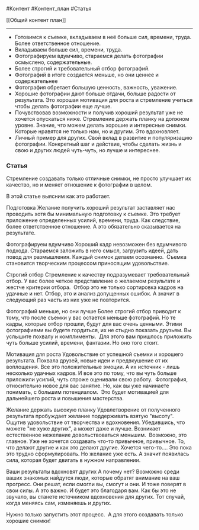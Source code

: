 #Контент #Контент_план #Статья

[[Общий контент план]]
______

- Готовимся к съемке, вкладываем в неё больше сил, времени, труда. Более ответственное отношение.
- Вкладываем больше сил, времени, труда.
- Фотографируем вдумчиво, стараемся делать фотографии осмыслено, содержательные.
- Более строгий и требовательный отбор фотографий.
- Фотографий в итоге создается меньше, но они ценнее и содержательнее
- Фотография обретает большую ценность, важность, уважение. 
- Хорошие фотографии дают больше отдачи, больше радости от результата. Это хорошая мотивация для роста и стремление учиться чтобы делать фотографии еще лучше.
- Почувствовав возможности и получив хороший результат уже не хочется опускаться ниже. Стремление держать планку на должном уровне. Знание, что можем делать хорошие и интересные снимки. Которые нравятся не только нам, но и другим. Это вдохновляет.
- Личный пример для других. Свой вклад в развитие и популяризацию фотографии. Конкретный шаг и действие, чтобы сделать жизнь и свою и других людей чуть-чуть, но лучше и интереснее.

### Статья

Стремление создавать только отличные снимки, не просто улучшает их качество, но и меняет отношение к фотографии в целом.

В этой статье выясним как это работает.

Подготовка
Желание получить хороший результат заставляет нас проводить хотя бы минимальную подготовку к съемке. Это требует приложение определенных усилий, времени, труда. Как следствие, более ответственное отношение. А это обязательно сказывается на результате.

Фотографируем вдумчиво
Хороший кадр невозможен без вдумчивого подхода. Стараемся заложить в него смысл, загрузить идеей, дать повод для размышления. Каждый снимок делаем осознанно. 
Съемка становится творческим процессом приносящим удовольствие. 

Строгий отбор
Стремление к качеству подразумевает требовательный отбор.
У вас более четкое представление о желаемом результате и жестче критерии отбора. 
Отбор это не только сортировка кадров на удачные и нет. Отбор, это и анализ допущенных ошибок. А значит в следующий раз часть из них уже не повторится.

Фотографий меньше, но они лучше
Более строгий отбор приводит к тому, что после съемки у вас остается меньше фотографий.
Но те кадры, которые отбор прошли, будут для вас очень ценными. Этими фотографиями вы будете гордиться, их не стыдно показать друзьям. Вы услышите похвалу и комплименты. 
Для этого вам пришлось приложить чуть больше усилий, времени, фантазии. Но оно того стоит.

Мотивация для роста
Удовольствие от успешной съемки и хорошего результата. Похвала друзей, новые идеи и предвкушение от их воплощения. Все это положительные эмоции. А их источник - лишь несколько удачных кадров. И все это по тому, что вы чуть больше приложили усилий, чуть строже оценивали свою работу. 
Фотография, относительно новое для вас занятие. Но, как вы уже начинаете понимать, с большим потенциалом. 
Это будет мотивацией для дальнейшего роста и повышения мастерства.

Желание держать высокую планку
Удовлетворение от полученного результата пробуждает желание поддерживать взятую "высоту".
Ощутив удовольствие от творчества и вдохновения. Убедившись, что можете "не хуже других", а может даже и лучше. Возникает естественное нежелание довольствоваться меньшим. 
Возможно, это главное.
Уже не хочется создавать что-то привычное, привычное. То, что делают другие и как это делают другие. Хочется чего-то.... Это пока это трудно сформулировать. Но желание уже есть. А значит появилась сила, которая будет двигать в нужном направлении.

Ваши результаты вдохновят других
А почему нет? Возможно среди ваших знакомых найдутся люди, которые обратят внимание на ваш прогресс. Они решат, если смогли вы, смогут и они. И тоже поверят в свои силы. А это важно.
И будет это благодаря вам.
Как бы это не звучало, вы станете источником вдохновения для других.
Тот случай, когда меняясь сам, изменяешь и других.

Нужно только запустить этот процесс. 
А для этого создавать только хорошие снимки!


